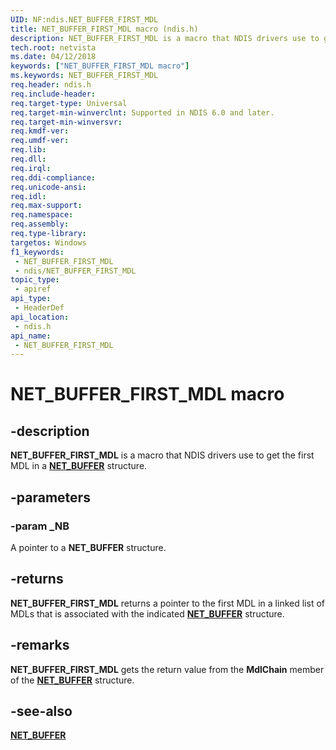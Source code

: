 ```yaml
---
UID: NF:ndis.NET_BUFFER_FIRST_MDL
title: NET_BUFFER_FIRST_MDL macro (ndis.h)
description: NET_BUFFER_FIRST_MDL is a macro that NDIS drivers use to get the first MDL in a NET_BUFFER structure.
tech.root: netvista
ms.date: 04/12/2018
keywords: ["NET_BUFFER_FIRST_MDL macro"]
ms.keywords: NET_BUFFER_FIRST_MDL
req.header: ndis.h
req.include-header: 
req.target-type: Universal
req.target-min-winverclnt: Supported in NDIS 6.0 and later.
req.target-min-winversvr: 
req.kmdf-ver: 
req.umdf-ver: 
req.lib: 
req.dll: 
req.irql: 
req.ddi-compliance: 
req.unicode-ansi: 
req.idl: 
req.max-support: 
req.namespace: 
req.assembly: 
req.type-library: 
targetos: Windows
f1_keywords:
 - NET_BUFFER_FIRST_MDL
 - ndis/NET_BUFFER_FIRST_MDL
topic_type:
 - apiref
api_type:
 - HeaderDef
api_location:
 - ndis.h
api_name:
 - NET_BUFFER_FIRST_MDL
---
```


# NET_BUFFER_FIRST_MDL macro


## -description

**NET_BUFFER_FIRST_MDL** is a macro that NDIS drivers use to get the first MDL in a [**NET_BUFFER**](ns-ndis-_net_buffer.md) structure.

## -parameters

### -param _NB

A pointer to a **NET_BUFFER** structure.

## -returns

**NET_BUFFER_FIRST_MDL** returns a pointer to the first MDL in a linked list of MDLs that is associated with the indicated [**NET_BUFFER**](ns-ndis-_net_buffer.md) structure.

## -remarks

**NET_BUFFER_FIRST_MDL** gets the return value from the **MdlChain** member of the [**NET_BUFFER**](ns-ndis-_net_buffer.md) structure.

## -see-also

[**NET_BUFFER**](ns-ndis-_net_buffer.md)

